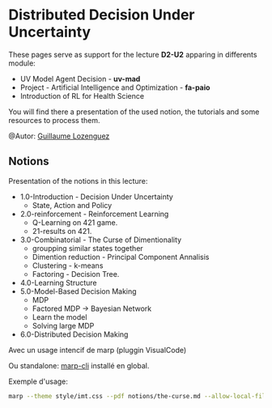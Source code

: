 # Distributed Decision Under Uncertainty

These pages serve as support for the lecture **D2-U2** apparing in differents module:

- UV Model Agent Decision - **uv-mad**
- Project - Artificial Intelligence and Optimization - **fa-paio**
- Introduction of RL for Health Science

You will find there a presentation of the used notion, the tutorials and some resources to process them.

@Autor: [Guillaume Lozenguez](mailto:guillaune.lozenguez@imt-lille-douai.fr)

## Notions

Presentation of the notions in this lecture:

- 1.0-Introduction - Decision Under Uncertainty
  * State, Action and Policy
- 2.0-reinforcement - Reinforcement Learning
  * Q-Learning on 421 game.
  * 21-results on 421.
- 3.0-Combinatorial - The Curse of Dimentionality
  * groupping similar states together
  * Dimention reduction - Principal Component Annalisis
  * Clustering - k-means
  * Factoring - Decision Tree.  
- 4.0-Learning Structure
- 5.0-Model-Based Decision Making
  * MDP
  * Factored MDP -> Bayesian Network
  * Learn the model
  * Solving large MDP
- 6.0-Distributed Decision Making

Avec un usage intencif de marp (pluggin VisualCode)

Ou standalone: [marp-cli](https://github.com/marp-team/marp-cli) installé en global.

Exemple d'usage:

```bash
marp --theme style/imt.css --pdf notions/the-curse.md --allow-local-files
```

